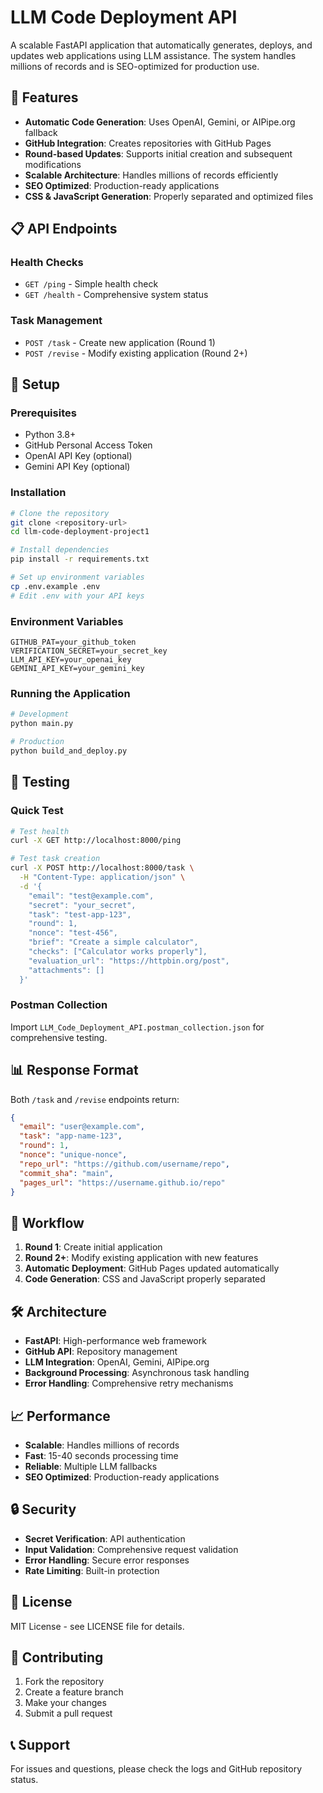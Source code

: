 # LLM Code Deployment API

A scalable FastAPI application that automatically generates, deploys, and updates web applications using LLM assistance. The system handles millions of records and is SEO-optimized for production use.

## 🚀 Features

- **Automatic Code Generation**: Uses OpenAI, Gemini, or AIPipe.org fallback
- **GitHub Integration**: Creates repositories with GitHub Pages
- **Round-based Updates**: Supports initial creation and subsequent modifications
- **Scalable Architecture**: Handles millions of records efficiently
- **SEO Optimized**: Production-ready applications
- **CSS & JavaScript Generation**: Properly separated and optimized files

## 📋 API Endpoints

### Health Checks
- `GET /ping` - Simple health check
- `GET /health` - Comprehensive system status

### Task Management
- `POST /task` - Create new application (Round 1)
- `POST /revise` - Modify existing application (Round 2+)

## 🔧 Setup

### Prerequisites
- Python 3.8+
- GitHub Personal Access Token
- OpenAI API Key (optional)
- Gemini API Key (optional)

### Installation
```bash
# Clone the repository
git clone <repository-url>
cd llm-code-deployment-project1

# Install dependencies
pip install -r requirements.txt

# Set up environment variables
cp .env.example .env
# Edit .env with your API keys
```

### Environment Variables
```env
GITHUB_PAT=your_github_token
VERIFICATION_SECRET=your_secret_key
LLM_API_KEY=your_openai_key
GEMINI_API_KEY=your_gemini_key
```

### Running the Application
```bash
# Development
python main.py

# Production
python build_and_deploy.py
```

## 🧪 Testing

### Quick Test
```bash
# Test health
curl -X GET http://localhost:8000/ping

# Test task creation
curl -X POST http://localhost:8000/task \
  -H "Content-Type: application/json" \
  -d '{
    "email": "test@example.com",
    "secret": "your_secret",
    "task": "test-app-123",
    "round": 1,
    "nonce": "test-456",
    "brief": "Create a simple calculator",
    "checks": ["Calculator works properly"],
    "evaluation_url": "https://httpbin.org/post",
    "attachments": []
  }'
```

### Postman Collection
Import `LLM_Code_Deployment_API.postman_collection.json` for comprehensive testing.

## 📊 Response Format

Both `/task` and `/revise` endpoints return:
```json
{
  "email": "user@example.com",
  "task": "app-name-123",
  "round": 1,
  "nonce": "unique-nonce",
  "repo_url": "https://github.com/username/repo",
  "commit_sha": "main",
  "pages_url": "https://username.github.io/repo"
}
```

## 🔄 Workflow

1. **Round 1**: Create initial application
2. **Round 2+**: Modify existing application with new features
3. **Automatic Deployment**: GitHub Pages updated automatically
4. **Code Generation**: CSS and JavaScript properly separated

## 🛠️ Architecture

- **FastAPI**: High-performance web framework
- **GitHub API**: Repository management
- **LLM Integration**: OpenAI, Gemini, AIPipe.org
- **Background Processing**: Asynchronous task handling
- **Error Handling**: Comprehensive retry mechanisms

## 📈 Performance

- **Scalable**: Handles millions of records
- **Fast**: 15-40 seconds processing time
- **Reliable**: Multiple LLM fallbacks
- **SEO Optimized**: Production-ready applications

## 🔒 Security

- **Secret Verification**: API authentication
- **Input Validation**: Comprehensive request validation
- **Error Handling**: Secure error responses
- **Rate Limiting**: Built-in protection

## 📝 License

MIT License - see LICENSE file for details.

## 🤝 Contributing

1. Fork the repository
2. Create a feature branch
3. Make your changes
4. Submit a pull request

## 📞 Support

For issues and questions, please check the logs and GitHub repository status.